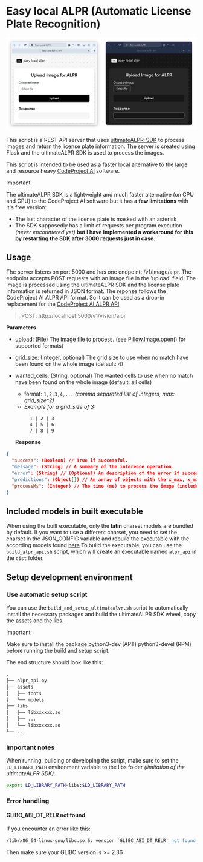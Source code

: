 # Easy local ALPR (Automatic License Plate Recognition)

![ALPR](preview-webui.webp)

This script is a REST API server that uses [ultimateALPR-SDK](https://github.com/DoubangoTelecom/ultimateALPR-SDK)  to process images and return the license plate
information. The server is created using Flask and the ultimateALPR SDK is used to process the images.

This script is intended to be used as a faster local alternative to the large and resource heavy [CodeProject AI](https://www.codeproject.com/AI/docs) software.
> [!IMPORTANT]
> The ultimateALPR SDK is a lightweight and much faster alternative (on CPU and GPU) to the CodeProject AI software but it has **a few limitations** with it's free version:
> - The last character of the license plate is masked with an asterisk
> - The SDK supposedly has a limit of requests per program execution *(never encountered yet)* **but I have implemented a workaround for this by restarting the SDK after 3000 requests just in case.**


## Usage
The server listens on port 5000 and has one endpoint: /v1/image/alpr. The endpoint accepts POST requests with an
image file in the 'upload' field. The image is processed using the ultimateALPR SDK and the license plate
information is returned in JSON format. The reponse follows the CodeProject AI ALPR API format. So it can be used
as a drop-in replacement for the [CodeProject AI ALPR API](https://www.codeproject.com/AI/docs/api/api_reference.html#license-plate-reader).

> POST: http://localhost:5000/v1/vision/alpr

**Parameters**
- upload: (File) The image file to process. (see [Pillow.Image.open()](https://pillow.readthedocs.io/en/stable/reference/Image.html#PIL.Image.open) for supported formats)
- grid_size: (Integer, optional) The grid size to use when no match have been found on the whole image (default: 4)
- wanted_cells: (String, optional) The wanted cells to use when no match have been found on the whole image (default: all cells)
    - format: ``1,2,3,4,...`` *(comma separated list of integers, max: grid_size^2)*
    - *Example for a grid_size of 3:*
      ```
        1 | 2 | 3
        4 | 5 | 6
        7 | 8 | 9
      ```
      

  **Response**
```json
{
  "success": (Boolean) // True if successful.
  "message": (String) // A summary of the inference operation.
  "error": (String) // (Optional) An description of the error if success was false.
  "predictions": (Object[]) // An array of objects with the x_max, x_min, max, y_min bounds of the plate, label, the plate chars and confidence.
  "processMs": (Integer) // The time (ms) to process the image (includes inference and image manipulation operations).
}
```


## Included models in built executable
When using the built executable, only the **latin** charset models are bundled by default. If you want to use a different 
charset, you need to set the charset in the JSON_CONFIG variable and rebuild the executable with the according
models found [here](https://github.com/DoubangoTelecom/ultimateALPR-SDK/tree/master/assets)
To build the executable, you can use the ``build_alpr_api.sh`` script, which will create an executable named ``alpr_api`` in
the ``dist`` folder.

## Setup development environment

### Use automatic setup script
You can use the ``build_and_setup_ultimatealvr.sh`` script to automatically install the necessary packages and build the ultimateALPR SDK wheel, copy the assets and the libs.
> [!IMPORTANT]
> Make sure to install the package python3-dev (APT) python3-devel (RPM) before running the build and setup script.

The end structure should look like this:
```bash
.
├── alpr_api.py
├── assets
│   ├── fonts
│   └── models
├── libs
│   ├── libxxxxxx.so
│   ├── ...
│   └── libxxxxxx.so
└── ...
```

### Important notes
When running, building or developing the script, make sure to set the ``LD_LIBRARY_PATH`` environment variable to the libs folder
*(limitation of the ultimateALPR SDK)*.
```bash
export LD_LIBRARY_PATH=libs:$LD_LIBRARY_PATH
```

### Error handling
#### GLIBC_ABI_DT_RELR not found
If you encounter an error like this:
```bash
/lib/x86_64-linux-gnu/libc.so.6: version `GLIBC_ABI_DT_RELR' not found
```
Then make sure your GLIBC version is >= 2.36

